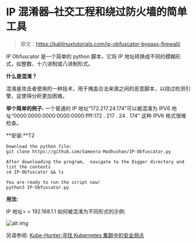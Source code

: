 # IP 混淆器–社交工程和绕过防火墙的简单工具

> 原文：<https://kalilinuxtutorials.com/ip-obfuscator-bypass-firewall/>

IP Obfuscator 是一个简单的 python 脚本，它将 IP 地址转换成不同的模糊形式，如整数、十六进制或八进制形式。

**什么是混淆？**

混淆是攻击者使用的一种技术，用于掩盖合法来源之间的恶意脚本，以绕过检测引擎，这使得分析更加困难。

**举个简单的例子:**
一个普通的 IP 地址“172.217.24.174”可以被混淆为 IPV6 地址“0000:0000:0000:0000:0000:ffff:172 . 217 . 24 . 174”
这种 IPV6 格式很难检查。

**安装:**T2


```
Download the python file:
git clone https://github.com/Sameera-Madhushan/IP-Obfuscator.py

```

```
After downloading the program,  navigate to the Digger directory and list the contents
cd IP-Obfuscator && ls

```

```
You are ready to run the script now!
python3 IP-Obfuscator.py
```

**用法:**

IP 地址> > 192.168.1.1 如何被混淆为不同形式的示例:

![alt img](img//6e23704c9f82f0c472fb36d5859e7af8.png)

另请参阅: [Kube-Hunter:寻找 Kubernetes 集群中的安全弱点](https://kalilinuxtutorials.com/kube-hunter-security-weaknesses/)